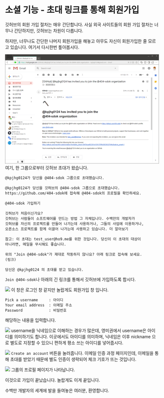 소셜 기능 - 초대 링크를 통해 회원가입
====

깃허브의 회원 가입 절차는 매우 간단합니다. 사실 외국 사이트들의 회원 가입 절차는 너무나 간단하지만, 깃허브는 차원이 다릅니다.

하지만, 너무나도 간단한 나머지 회원가입을 해놓고 아무도 자신이 회원가입한 줄 모르고 있습니다. 여기서 다시한번 톺아봅시다.

![](./assets/social-register/1.png)
여기, 한 그룹으로부터 깃허브 초대가 왔습니다.

```
@kpjhg0124가 당신을 @404-sdok 그룹으로 초대했습니다.

@kpjhg0124가 당신을 깃허브의 @404-sdok 그룹으로 초대했습니다.
https://github.com/404-sdok에 접속해 @404-sdok의 프로필을 확인하세요.

@404-sdok 가입하기

깃허브가 처음이신가요?
깃허브는 사람들이 소프트웨어를 만드는 방법 그 자체입니다. 수백만의 개발자가
깃허브를 자신의 프로젝트를 만들어 나가는데 사용하거나, 그들의 사업에 이용하거나,
오픈소스 프로젝트를 함께 이끌어 나가는데 사용하고 있습니다. 더 알아보기

참고: 이 초대는 test_user@ho9.me를 위한 것입니다. 당신이 이 초대의 대상이
아니라면, 메일을 무시해도 좋습니다.

위의 "Join @404-sdok"가 제대로 작동하지 않나요? 아래 링크로 접속해 보세요.
(링크)

당신은 @kpjhg0124 의 초대를 받고 있습니다.
```

```Join @404-sdok```나 아래의 긴 링크를 통해서 깃허브에 가입하도록 합시다.

![](./assets/social-register/2.png)
이 창은 로그인 창 같지만 놀랍게도 회원가입 창 입니다.
```
Pick a username     : 아이디
Your email address  : 이메일 주소
Password            : 비밀번호
```
해당하는 내용을 입력합니다.

![](./assets/social-register/3.png)
username을 닉네임으로 이해하는 경우가 많은데, 영미권에서 username은 아이디를 의미하기도 합니다. 이곳에서도 아이디를 의미하며, 닉네임은 이후 nickname 으로 별도로 지정할 수 있으니 편하게 평소 쓰는 아이디를 넣어줍시다.

![](./assets/social-register/4.png)
```Create an account``` 버튼을 눌러줍니다. 이메일 인증 과정 페이지인데, 이메일을 통해 초대를 받았기 때문에 별도 인증이 생략되어 체크 기호가 뜨는 것입니다.

![](./assets/social-register/5.png)
그룹의 프로필 페이지가 나타납니다.

이것으로 가입이 끝났습니다. 놀랍게도 이게 끝입니다.

수백만 개발자의 세계에 발을 들여놓은 여러분, 환영합니다.
